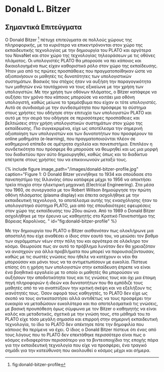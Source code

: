 # Donald L. Bitzer

## Σημαντικά Επιτεύγματα
Ο Donald Bitzer [^1] πέτυχε επιτεύγματα σε πολλούς χώρους της πληροφορικής, με τα κυριότερα να επικεντρόνονται στον χώρο της εκπαιδευτικής τεχνολογίας με την δημιουργία του PLATO και αργότερα του NovaNet και στον χώρο της τεχνολογίας τηλεοράσεων με τις οθόνες πλάματος. Οι υπολογιστές PLATO θα μπορούσε να πει κάποιος και δικαιολογημένα πως είχαν καθοριστικό ρόλο στον χώρο της εκπαίδευσης. Ήταν μια από τις πρώτες προσπάθειες που πραγματοποίθηκαν ώστε να αξιοποιήσουν οι μαθητές τις δυνατότητες των υπολογιστικών συστημάτων. Βασικός του στόχος ήταν να αυξήση την παραγογικότητα των μαθητών ενώ ταυτόχρονα να τους εξικείωνε με την χρήση των υπολογιστών. Με την χρήση των οθόνων πλάματος, ο Bitzer κατάφερε να αυξήσει τον χρόνο που κάποιος μπορούσε να κοιτάει μια οθόνη υπολογιστή, καθώς μείωνε το τρεμόσβυμα που είχαν οι τότε υπολογιστές. Αυτό σε συνδιασμό με την συνδεσιμότητα που πρόσφερε το σύστημα στους χρήστες του οδήγησε στην επιτυχία των υπολογιστών PLATO και αυτό με την σειρά του οδήγησε σε περισσότερες προσπάθειες και βελτιώσεις στην χρήση υπολογιστικών συστημάτων στον χώρο της εκπαίδευσης. Πιο συγκεκριμένα, είχε ως αποτέλεσμα την σημερινή αξιοποίηση των υπολογιστών και  των δυνατοτήτων που προσφέρουν τα online μαθημάτα (e-learning), που πραγματοποιούνται πλέον σε καθημερινό επίπεδο σε αμέτρητα σχολεία και πανεπιστήμια. Επιπλέον η συνδετικότητα που πρόσφερε θα μπορούσε να θεωρηθεί και ως μια μορφή του διαδικτύου πριν αύτο δημιουργηθεί, καθώς όπως και το διαδίκτυο επέτρεπε στους χρήστες του να επικοινωνούν μεταξύ τους. 

{% include figure image_path="/images/donald-bitzer-profile.jpg" caption="Figure 1: Ο Donald Bitzer γεννήθηκε το 1934 και σπούδασε στο πανεπηστίμιο της Ιλλανόης όπου κατάφερε μέχρι το 1956 να αποκτήσει τρεία πτυχία στην ηλεκτιρική μηχανική (Electrical Εngineering). Στα μέσα του 1960, σε συνεργασία με τον Robert Willson δημιούργησε την πρώτη οθόνη πλάσματος (plasma display) και έπειτα ασχολήθηκε με την εκπαιδευτική τεχνολογιά, το αποτέλεσμα αυτής της ενασχόλησης ήταν το υπολογιστηκό σύστημα PLATO, μια από της σπουδαιότερες εφευρέσεις στον χώρο της εκπαίδευσης του 20ου αιώνα. Από το 1989 ο Donald Bitzer ασχολήθηκε με την έρευνα ως καθηγητής στο Κρατικό Πανεπιστήμιο της Βόρειας Καρολίνας. " id="fig:donald-bitzer-profile" %}

Με την δημιουργία του PLATO ο Bitzer αισθανόταν πως ολοκλήρωνε μια αποστολή που είχε αναθέσει ο ίδιος στον εαυτό του, να μειώσει τον βαθμο των αγράμματων νέων στην πόλη του και αργότερα σε ολόκληρο τον κόσμο. Θεωρούσε πως αν αυτό το πρόβλημα λυνόταν δεν θα χρειαζόταν να ανισηχούν για άλλα προβλήματα που μπορεί να παρουσιαζόντουσαν, καθώς με τις σωστές γνώσεις που ήθελε να κατέχουν οι νέοι θα μπορούσαν και μόνοι τους να τα αντιμετωπίσουν με ευκολία. Πίστευε επίσης ότι η χρήση των υπολογιστών στην εκπαίδευση έπρεπε να είναι ένα βοηθιτικό εργαλείο με το οποίο οι μαθητές θα μπορούσαν να αυξήσουν την αποδοτικότητα τους και τις γνώσεις τους και όχι μια έτοιμη πηγή πληροφοριών ή ιδεών και δυνατοτήτων που θα εμπόδιζε τους μαθητές από το να αναπτύξουν την κριτική σκέψη και να εξελήξουν τις ικανότητές τους. Όσον αφορά τους καθηγητές, το PLATO δεν είχε ως σκοπό να τους αντικαταστήσει αλλά αντιθέτως να τους προσφέρει την ευκαιρία να μεταδώσουν ευκολότερα και πιο αποτελεσματικά τις γνώσεις, με βασική προυπόθεση όμως σύμφωνα με τον  Bitzer ο καθηγητής να είναι καλός και μεταδοτικός, σχετικά με την γνώση τους, στο μάθημά του.το PLATO είχε τόσο μεγάλη σημασία και επιρροή στην σημερινή εκπαιδευτική τεχνολογία, το ίδιο το PLATO δεν απέκτησε πότε την δημοφιλία που κάποιος θα περίμενε να έχει. Ο ίδιος ο Donald Bitzer πίστευε ότι ένας από τους λόγους που το PLATO δεν επεκτάθηκε περισσότερο είναι πως ο κόσμος ενδιαφερόταν περισσότερο για τα βιντεοπαιχίδια της εποχής πάρα για την εκπαιδευτική τεχνολογία που είχε να προσφέρει, ένα τραγικό σημάδι για την κατεύθυνση που ακολουθεί ο κόσμος μέχρι και σήμερα.

[^1]: fig:donald-bitzer-profile
